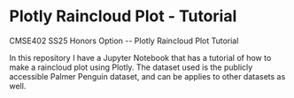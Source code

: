# Plotly Raincloud Plot - Tutorial
CMSE402 SS25 Honors Option -- Plotly Raincloud Plot Tutorial

In this repository I have a Jupyter Notebook that has a tutorial of how to make a raincloud plot using Plotly. The dataset used is the publicly accessible Palmer Penguin dataset, and can be applies to other datasets as well.
